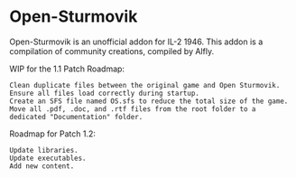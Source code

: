 # Open-Sturmovik
Open-Sturmovik is an unofficial addon for IL-2 1946. This addon is a compilation of community creations, compiled by Alfly.

WIP for the 1.1 Patch
Roadmap:

    Clean duplicate files between the original game and Open Sturmovik.
    Ensure all files load correctly during startup.
    Create an SFS file named OS.sfs to reduce the total size of the game.
    Move all .pdf, .doc, and .rtf files from the root folder to a dedicated "Documentation" folder.

Roadmap for Patch 1.2:

    Update libraries.
    Update executables.
    Add new content.
